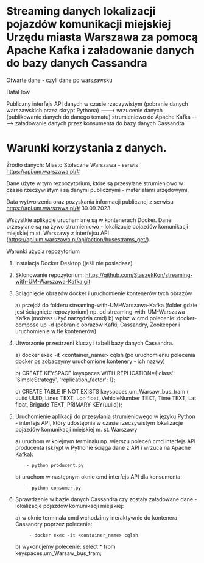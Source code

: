 # Streaming danych lokalizacji pojazdów komunikacji miejskiej Urzędu miasta Warszawa za pomocą Apache Kafka i załadowanie danych do bazy danych Cassandra
Otwarte dane - czyli dane po warszawsku

DataFlow

Publiczny interfejs API danych w czasie rzeczywistym (pobranie danych warszawskich przez skrypt Pythona) ---> wrzucenie danych (publikowanie danych do danego tematu) strumieniowo do   Apache Kafka ----> załadowanie danych przez konsumenta do bazy danych Cassandra   



# Warunki korzystania z danych.
Żródło danych: Miasto Stołeczne Warszawa - serwis https://api.um.warszawa.pl/#

Dane użyte w tym rezpozytorium, które są przesyłane strumieniowo w czasie rzeczywistym i są danymi publicznymi - materiałami urzędowymi.

Data wytworzenia oraz pozyskania informacji publicznej z serwisu https://api.um.warszawa.pl/# 30.09.2023.

Wszystkie aplikacje uruchamiane są w kontenerach Docker. Dane przesyłane są na  żywo strumieniowo - lokalizacje	pojazdów	komunikacji	miejskiej m.st. Warszawy  z interfejsu API (https://api.um.warszawa.pl/api/action/busestrams_get/).

Warunki użycia repozytorium

1) Instalacja Docker Desktop (jeśli nie posiadasz)
   
3) Sklonowanie repozytorium:
    https://github.com/StaszekKon/streaming-with-UM-Warszawa-Kafka.git

4) Sciągnięcie obrazów docker i uruchomienie kontenerów tych obrazów
   
	a) przejdź  do folderu streaming-with-UM-Warszawa-Kafka (folder gdzie jest ściągnięte repozytorium)
   	   np. cd streaming-with-UM-Warszawa-Kafka (możesz użyć narzędzia cmd)
    b) wpisz w cmd polecenie: docker-compose up -d (pobranie obrazów Kafki, Cassandry, Zookeeper i uruchomienie w tle kontenerów)
   
5) Utworzonie przestrzeni kluczy i tabeli bazy danych Cassandra.
   
   	a) docker exec -it <container_name> cqlsh (po uruchomieniu polecenia docker ps zobaczymy uruchomione kontenery - ich nazwy)
   
	b) CREATE KEYSPACE keyspaces WITH REPLICATION={'class': 'SimpleStrategy', 'replication_factor': 1};

   	c)  CREATE TABLE IF NOT EXISTS keyspaces.um_Warsaw_bus_tram (
        uuiid UUID,
        Lines TEXT,
        Lon float,
        VehicleNumber TEXT,
        Time TEXT,
        Lat float, 
        Brigade TEXT, 
        PRIMARY KEY(uuiid)); 
        
6)  Uruchomienie aplikacji do przesyłania strumieniowego w języku Python - interfejs API, który udostępnia w czasie rzeczywistym lokalizacje pojazdów komunikacji         miejskiej m. st. Warszawy
   
      a) uruchom w kolejnym terminalu np. wierszu poleceń cmd interfejs API producenta (skrypt w Pythonie ściąga dane z API i wrzuca na Apache Kafka):


    		- python producent.py
    
      b) uruchom w następnym oknie cmd interfejs API dla konsumenta:

    		- python consumer.py
    
8) Sprawdzenie w bazie danych Cassandra czy zostały załadowane dane - lokalizacje pojazdów komunikacji miejskiej:
   
  	  a) w oknie terminala cmd wchodzimy ineraktywnie do  kontenera Cassandry poprzez polecenie:

      		- docker exec -it <container_name> cqlsh
 
      b) wykonujemy polecenie: select * from keyspaces.um_Warsaw_bus_tram;
      
